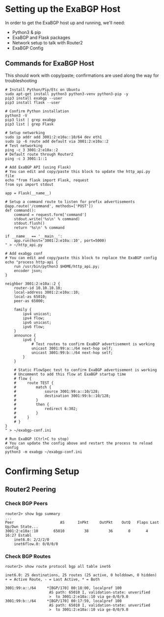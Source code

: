 # Setting up the ExaBGP Host
In order to get the ExaBGP host up and running, we'll need:
- Python3 & pip
- ExaBGP and Flask packages
- Network setup to talk with Router2
- ExaBGP Config


## Commands for ExaBGP Host
This should work with copy/paste; confirmations are used along the way for troubleshooting

    # Install Python/Pip/Etc on Ubuntu
    sudo apt-get install python3 python3-venv python3-pip -y
    pip3 install exabgp --user
    pip3 install flask --user

    # Confirm Python installation
    python3 -V
    pip3 list | grep exabgp
    pip3 list | grep Flask

    # Setup networking
    sudo ip addr add 3001:2:e10a::10/64 dev eth1
    sudo ip -6 route add default via 3001:2:e10a::2
    # Test networking
    ping -c 3 3001:2:e10a::2
    # Default route through Router2
    ping -c 3 3001:1::1

    # Add ExaBGP API (using Flask)
    # You can edit and copy/paste this block to update the http_api.py file
    echo "from flask import Flask, request
    from sys import stdout

    app = Flask(__name__)

    # Setup a command route to listen for prefix advertisements 
    @app.route('/command', methods=['POST'])
    def command():
        command = request.form['command']
        stdout.write('%s\n' % command)
        stdout.flush()
        return '%s\n' % command

    if __name__ == '__main__':
        app.run(host='3001:2:e10a::10', port=5000)
    " > ~/http_api.py
    
    # Add exabgp conf
    # You can edit and copy/paste this block to replace the ExaBGP config
    echo "process http-api {
        run /usr/bin/python3 $HOME/http_api.py;
        encoder json;
    }

    neighbor 3001:2:e10a::2 {
        router-id 10.10.10.10;
        local-address 3001:2:e10a::10;
        local-as 65010;
        peer-as 65000;

        family {
            ipv4 unicast;
            ipv4 flow;
            ipv6 unicast;
            ipv6 flow;
        }
        announce {
            ipv6 {
                # Test routes to confirm ExaBGP advertisement is working
                unicast 3001:99:a::/64 next-hop self;
                unicast 3001:99:b::/64 next-hop self;
            }
        }

        # Static FlowSpec test to confirm ExaBGP advertisement is working
        # Uncomment to add this flow at ExaBGP startup time
        # flow {
        #     route TEST {
        #         match {
        #             source 3001:99:a::10/128;
        #             destination 3001:99:b::10/128;
        #         }
        #         then {
        #             redirect 6:302;
        #         }
        #     }
        # }
    }
    " > ~/exabgp-conf.ini

    # Run ExaBGP (Ctrl+C to stop)
    # You can update the config above and restart the process to reload config
    python3 -m exabgp ~/exabgp-conf.ini


# Confirming Setup

## Router2 Peering

### Check BGP Peers
    router2> show bgp summary
    ...
    Peer                     AS      InPkt     OutPkt    OutQ   Flaps Last Up/Dwn State...
    3001:2:e10a::10       65010         38         36       0       4       16:27 Establ
        inet6.0: 2/2/2/0
        inet6flow.0: 0/0/0/0

### Check BGP Routes

    router2> show route protocol bgp all table inet6

    inet6.0: 25 destinations, 25 routes (25 active, 0 holddown, 0 hidden)
    + = Active Route, - = Last Active, * = Both

    3001:99:a::/64     *[BGP/170] 00:18:00, localpref 100
                        AS path: 65010 I, validation-state: unverified
                        >  to 3001:2:e10a::10 via ge-0/0/9.0
    3001:99:b::/64     *[BGP/170] 00:17:59, localpref 100
                        AS path: 65010 I, validation-state: unverified
                        >  to 3001:2:e10a::10 via ge-0/0/9.0
